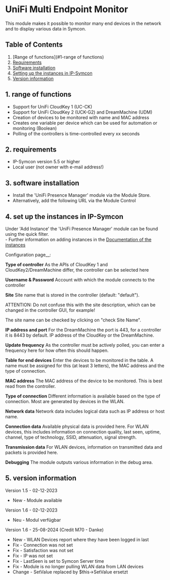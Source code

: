 # UniFi Multi Endpoint Monitor
This module makes it possible to monitor many end devices in the network and to display various data in Symcon.

## Table of Contents
1. [Range of functions](#1-range of functions)
2. [Requirements](#2-requirements)
3. [Software installation](#3-software-installation)
4. [Setting up the instances in IP-Symcon](#4-setting-up-the-instances-in-ip-symcon)
5. [Version information](#5-version-information)

## 1. range of functions
* Support for UniFi CloudKey 1 (UC-CK)
* Support for UniFi CloudKey 2 (UCK-G2) and DreamMachine (UDM)
* Creation of devices to be monitored with name and MAC address 
* Creates one variable per device which can be used for automation or monitoring (Boolean)
* Polling of the controllers is time-controlled every xx seconds

## 2. requirements
- IP-Symcon version 5.5 or higher
- Local user (not owner with e-mail address!)

## 3. software installation
* Install the 'UniFi Presence Manager' module via the Module Store.
* Alternatively, add the following URL via the Module Control

## 4. set up the instances in IP-Symcon
 Under 'Add Instance' the 'UniFi Presence Manager' module can be found using the quick filter.  
	- Further information on adding instances in the [Documentation of the instances](https://www.symcon.de/service/dokumentation/konzepte/instanzen/#Instanz_hinzufügen)

Configuration page__:

**Type of controller**
As the APIs of CloudKey 1 and CloudKey2/DreamMachine differ, the controller can be selected here

**Username & Password**
Account with which the module connects to the controller

**Site**
Site name that is stored in the controller (default: "default").

ATTENTION: Do not confuse this with the site description, which can be changed in the controller GUI, for example!

The site name can be checked by clicking on "check Site Name".

**IP address and port**
For the DreamMachine the port is 443, for a controller it is 8443 by default. IP address of the CloudKey or the DreamMachine.

**Update frequency**
As the controller must be actively polled, you can enter a frequency here for how often this should happen. 

**Table for end devices**
Enter the devices to be monitored in the table. A name must be assigned for this (at least 3 letters), the MAC address and the type of connection.

**MAC address**
The MAC address of the device to be monitored. This is best read from the controller.

**Type of connection**
Different information is available based on the type of connection. Most are generated by devices in the WLAN. 

**Network data**
Network data includes logical data such as IP address or host name. 

**Connection data**
Available physical data is provided here. For WLAN devices, this includes information on connection quality, last seen, uptime, channel, type of technology, SSID, attenuation, signal strength. 

**Transmission data**
For WLAN devices, information on transmitted data and packets is provided here.

**Debugging**
The module outputs various information in the debug area. 

## 5. version information
Version 1.5 - 02-12-2023
* New - Module available

Version 1.6 - 02-12-2023
* Neu - Modul verfügbar

Version 1.6 - 25-08-2024 (Credit M70 - Danke)
* New - WLAN Devices report where they have been logged in last
* Fix - Connection was not set
* Fix - Satisfaction was not set
* Fix - IP was not set
* Fix - LastSeen is set to Symcon Server time
* Fix - Module is no longer pulling WLAN data from LAN devices
* Change - SetValue replaced by $this->SetValue ersetzt